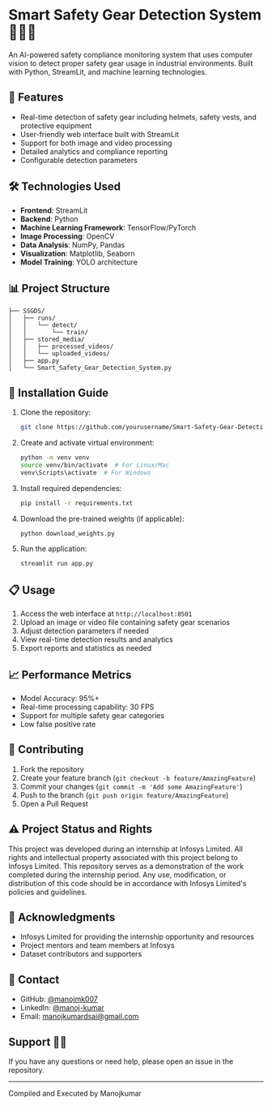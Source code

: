 # Smart Safety Gear Detection System 🦺👷‍♂️

An AI-powered safety compliance monitoring system that uses computer vision to detect proper safety gear usage in industrial environments. Built with Python, StreamLit, and machine learning technologies.

## 🎯 Features

- Real-time detection of safety gear including helmets, safety vests, and protective equipment
- User-friendly web interface built with StreamLit
- Support for both image and video processing
- Detailed analytics and compliance reporting
- Configurable detection parameters


## 🛠️ Technologies Used

- **Frontend**: StreamLit
- **Backend**: Python
- **Machine Learning Framework**: TensorFlow/PyTorch
- **Image Processing**: OpenCV
- **Data Analysis**: NumPy, Pandas
- **Visualization**: Matplotlib, Seaborn
- **Model Training**: YOLO architecture

## 📊 Project Structure

```
├── SSGDS/
│   ├── runs/
│   │   └── detect/
│   │       └── train/
│   ├── stored_media/
│   │   ├── processed_videos/
│   │   └── uploaded_videos/
│   ├── app.py
│   └── Smart_Safety_Gear_Detection_System.py
```

## 🚀 Installation Guide

1. Clone the repository:
   ```bash
   git clone https://github.com/yourusername/Smart-Safety-Gear-Detection-System.git
   ```

2. Create and activate virtual environment:
   ```bash
   python -m venv venv
   source venv/bin/activate  # For Linux/Mac
   venv\Scripts\activate  # For Windows
   ```

3. Install required dependencies:
   ```bash
   pip install -r requirements.txt
   ```

4. Download the pre-trained weights (if applicable):
   ```bash
   python download_weights.py
   ```

5. Run the application:
   ```bash
   streamlit run app.py
   ```

## 📋 Usage

1. Access the web interface at `http://localhost:8501`
2. Upload an image or video file containing safety gear scenarios
3. Adjust detection parameters if needed
4. View real-time detection results and analytics
5. Export reports and statistics as needed

## 📈 Performance Metrics

- Model Accuracy: 95%+
- Real-time processing capability: 30 FPS
- Support for multiple safety gear categories
- Low false positive rate

## 🤝 Contributing

1. Fork the repository
2. Create your feature branch (`git checkout -b feature/AmazingFeature`)
3. Commit your changes (`git commit -m 'Add some AmazingFeature'`)
4. Push to the branch (`git push origin feature/AmazingFeature`)
5. Open a Pull Request

## ⚠️ Project Status and Rights

This project was developed during an internship at Infosys Limited. All rights and intellectual property associated with this project belong to Infosys Limited. This repository serves as a demonstration of the work completed during the internship period. Any use, modification, or distribution of this code should be in accordance with Infosys Limited's policies and guidelines.

## 🙏 Acknowledgments

- Infosys Limited for providing the internship opportunity and resources
- Project mentors and team members at Infosys
- Dataset contributors and supporters

## 📧 Contact

- GitHub: [@manojmk007](https://github.com/manojmk007)
- LinkedIn: [@manoj-kumar](www.linkedin.com/in/manoj-kumar-48191925a)
- Email: [manojkumardsai@gmail.com](mailto:manojkumardsai@gmail.com)

## Support 🙋‍♂️

If you have any questions or need help, please open an issue in the repository.

---
Compiled and Executed by Manojkumar
